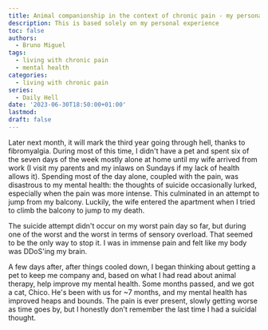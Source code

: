 ```yaml
---
title: Animal companionship in the context of chronic pain - my personal experience
description: This is based solely on my personal experience
toc: false
authors:
  - Bruno Miguel
tags:
  - living with chronic pain
  - mental health
categories:
  - living with chronic pain
series:
  - Daily Hell
date: '2023-06-30T18:50:00+01:00'
lastmod:
draft: false
---
```


Later next month, it will mark the third year going through hell, thanks to fibromyalgia. During most of this time, I didn't have a pet and spent six of the seven days of the week mostly alone at home until my wife arrived from work (I visit my parents and my inlaws on Sundays if my lack of health allows it). Spending most of the day alone, coupled with the pain, was disastrous to my mental health: the thoughts of suicide occasionally lurked, especially when the pain was more intense. This culminated in an attempt to jump from my balcony. Luckily, the wife entered the apartment when I tried to climb the balcony to jump to my death.

The suicide attempt didn't occur on my worst pain day so far, but during one of the worst and the worst in terms of sensory overload. That seemed to be the only way to stop it. I was in immense pain and felt like my body was DDoS'ing my brain.

A few days after, after things cooled down, I began thinking about getting a pet to keep me company and, based on what I had read about animal therapy, help improve my mental health. Some months passed, and we got a cat, Chico. He's been with us for ~7 months, and my mental health has improved heaps and bounds. The pain is ever present, slowly getting worse as time goes by, but I honestly don't remember the last time I had a suicidal thought.
